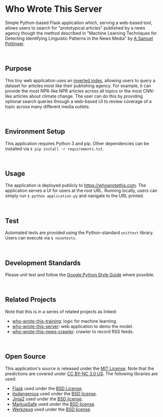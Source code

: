 Who Wrote This Server
====================================================================================================
Simple Python-based Flask application which, serving a web-based tool, allows users to search for "prototypical articles" published by a news agency though the method described in "Machine Learning Techniques for Detecting Identifying Linguistic Patterns in the News Media" by [A Samuel Pottinger](https://gleap.org).

<br>

Purpose
----------------------------------------------------------------------------------------------------
This tiny web application uses an [inverted index](), allowing users to query a dataset for articles most like their publishing agency. For example, it can provide the most NPR-like NPR articles across all topics or the most CNN-like articles about climate change. The user can do this by providing optional search queries through a web-based UI to review coverage of a topic across many different media outlets.

<br>

Environment Setup
----------------------------------------------------------------------------------------------------
This application requires Python 3 and pip. Other dependencies can be installed via `$ pip install -r requirements.txt`.

<br>

Usage
----------------------------------------------------------------------------------------------------
The application is deployed publicly to https://whowrotethis.com. The application serves a UI for users at the root URL. Running locally, users can simply run `$ python application.py` and navigate to the URL printed.

<br>

Test
----------------------------------------------------------------------------------------------------
Automated tests are provided using the Python-standard `unittest` library. Users can execute via `$ nosetests`.

<br>

Development Standards
----------------------------------------------------------------------------------------------------
Please unit test and follow the [Google Python Style Guide](http://google.github.io/styleguide/pyguide.html) where possible.

<br>

Related Projects
----------------------------------------------------------------------------------------------------
Note that this is in a series of related projects as linked:

 - [who-wrote-this-training](https://github.com/datadrivenempathy/who-wrote-this-training): logic for machine learning.
 - [who-wrote-this-server](https://github.com/datadrivenempathy/who-wrote-this-server): web application to demo the model.
 - [who-wrote-this-news-crawler](https://github.com/datadrivenempathy/who-wrote-this-news-crawler): crawler to record RSS feeds.

<br>

Open Source
----------------------------------------------------------------------------------------------------
This application's source is released under the [MIT License](https://opensource.org/licenses/MIT). Note that the predictions are covered under [CC BY-NC 3.0 US](https://creativecommons.org/licenses/by-nc/3.0/us/). The following libraries are used:

 - [Flask](http://flask.pocoo.org/) used under the [BSD License](http://flask.pocoo.org/docs/1.0/license/).
 - [itsdangerous](https://pythonhosted.org/itsdangerous/) used under the [BSD license](https://github.com/pallets/itsdangerous/blob/master/LICENSE.rst).
 - [Jinja2](http://jinja.pocoo.org/docs/2.10/) used under the [BSD license](https://github.com/pallets/jinja/blob/master/LICENSE).
 - [MarkupSafe](https://palletsprojects.com/p/markupsafe/) used under the [BSD license](https://palletsprojects.com/license/).
 - [Werkzeug](https://www.palletsprojects.com/p/werkzeug/) used under the [BSD license](https://www.palletsprojects.com/license/).
